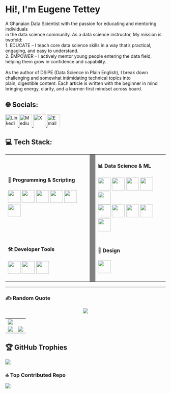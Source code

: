 # Hi!, I'm Eugene Tettey
A Ghanaian Data Scientist with the passion for educating and mentoring individuals<br>in the data science community. As a data science instructor, My mission is twofold:<br>1. EDUCATE – I teach core data science skills in a way that’s practical, engaging, and easy to understand.<br>2. EMPOWER – I actively mentor young people entering the data field, helping them grow in confidence and capability.<br><br>As the author of DSiPE (Data Science in Plain English), I break down challenging and somewhat intimidating technical topics into <br>plain, digestible content. Each article is written with the beginner in mind bringing energy, clarity, and a learner-first mindset across board. <br>


## 🌐 Socials:
<p align="left">
  <!-- LinkedIn -->
  <a href="https://linkedin.com/in/eugene-tettey" target="_blank" rel="noreferrer">
    <img src="https://cdn-icons-png.flaticon.com/512/174/174857.png" alt="LinkedIn" width="40" />
  </a>

  <!-- Medium -->
  <a href="https://medium.com/@eugenetettey" target="_blank" rel="noreferrer">
    <img src="https://user-gen-media-assets.s3.amazonaws.com/gpt4o_images/82e13987-b7c5-4eeb-ae11-abb0d6c3e2a9.png" alt="Medium" width="40" />
  </a>

<!-- X (formerly Twitter) -->
  <!-- X (formerly Twitter) -->
  <a href="https://x.com/UgeneTettey" target="_blank" rel="noreferrer">
    <img src="https://img.icons8.com/?size=100&id=6Fsj3rv2DCmG&format=png" alt="X" width="40" />
  </a>


  <!-- Email -->
  <a href="mailto:ugeneayerkain@gmail.com" target="_blank" rel="noreferrer">
    <img src="https://cdn-icons-png.flaticon.com/512/732/732200.png" alt="Email" width="40" />
  </a>
</p>






<h2>💻 Tech Stack:</h2>

<table>
  <tr>
    <td>
      <h4>🧠 Programming & Scripting</h4>
      <p>
        <img src="https://cdn.jsdelivr.net/gh/devicons/devicon/icons/python/python-original.svg" width="40"/>
        <img src="https://cdn.jsdelivr.net/gh/devicons/devicon/icons/powershell/powershell-original.svg" width="40"/>
        <img src="https://cdn.jsdelivr.net/gh/devicons/devicon/icons/latex/latex-original.svg" width="40"/>
        <img src="https://cdn.jsdelivr.net/gh/devicons/devicon/icons/bash/bash-original.svg" width="40"/>
        <img src="https://cdn.jsdelivr.net/gh/devicons/devicon/icons/windows8/windows8-original.svg" width="40"/>
        <img src="https://cdn.jsdelivr.net/gh/devicons/devicon/icons/linux/linux-original.svg" width="40"/>
      </p>
    </td>
    <td style="width: 2px; background-color: gray;"></td>
    <td>
      <h4>📊 Data Science & ML</h4>
      <p>
        <img src="https://cdn.jsdelivr.net/gh/devicons/devicon/icons/jupyter/jupyter-original.svg" width="40"/>
        <img src="https://cdn.jsdelivr.net/gh/devicons/devicon/icons/anaconda/anaconda-original.svg" width="40"/>
        <img src="https://cdn.jsdelivr.net/gh/devicons/devicon/icons/numpy/numpy-original.svg" width="40"/>
        <img src="https://cdn.jsdelivr.net/gh/devicons/devicon/icons/pandas/pandas-original.svg" width="40"/>
        <img src="https://cdn.jsdelivr.net/gh/devicons/devicon/icons/matplotlib/matplotlib-original.svg" width="40"/>
        <br/>
        <img src="https://cdn.jsdelivr.net/gh/devicons/devicon/icons/scipy/scipy-original.svg" width="40"/>
        <img src="https://cdn.jsdelivr.net/gh/devicons/devicon/icons/tensorflow/tensorflow-original.svg" width="40"/>
        <img src="https://cdn.jsdelivr.net/gh/devicons/devicon/icons/keras/keras-original.svg" width="40"/>
        <img src="https://cdn.jsdelivr.net/gh/devicons/devicon/icons/pytorch/pytorch-original.svg" width="40"/>
        <img src="https://cdn.jsdelivr.net/gh/devicons/devicon/icons/opencv/opencv-original.svg" width="40"/>
      </p>
    </td>
  </tr>
  <tr>
    <td>
      <h4>🛠️ Developer Tools</h4>
      <p>
        <img src="https://cdn.jsdelivr.net/gh/devicons/devicon/icons/vscode/vscode-original.svg" width="40"/>
        <img src="https://cdn.jsdelivr.net/gh/devicons/devicon/icons/git/git-original.svg" width="40"/>
        <img src="https://cdn.jsdelivr.net/gh/devicons/devicon/icons/github/github-original.svg" width="40"/>
      </p>
    </td>
    <td style="width: 2px; background-color: gray;"></td>
    <td>
      <h4>🎨 Design</h4>
      <p>
        <img src="https://cdn.jsdelivr.net/npm/simple-icons@v9/icons/canva.svg" width="40"/>
      </p>
    </td>
  </tr>
</table>

---

### ✍️ Random Quote
<div align="center">
  <img src="https://quotes-github-readme.vercel.app/api?type=vertical&theme=radical" />
</div>


<table>
  <tr>
    <td colspan="2">
      <!-- Most Used Languages -->
      <img src="https://github-readme-stats.vercel.app/api/top-langs/?username=UgeneTettey&theme=aura&hide_border=false&layout=compact" />
    </td>
  </tr>
  <tr>
    <td>
      <!-- GitHub Stats -->
      <img src="https://github-readme-stats.vercel.app/api?username=UgeneTettey&theme=aura&show_icons=true&hide_border=false&include_all_commits=true&count_private=false" />
    </td>
    <td>
      <!-- GitHub Streaks -->
      <img src="https://nirzak-streak-stats.vercel.app/?user=UgeneTettey&theme=aura&hide_border=false" />
    </td>
  </tr>
</table>



## 🏆 GitHub Trophies
![](https://github-profile-trophy.vercel.app/?username=UgeneTettey&theme=aura&no-frame=false&no-bg=true&margin-w=4)



### 🔝 Top Contributed Repo
![](https://github-contributor-stats.vercel.app/api?username=UgeneTettey&limit=5&theme=chartreuse-dark&combine_all_yearly_contributions=true)

<!-- Proudly created with GPRM ( https://gprm.itsvg.in ) -->
